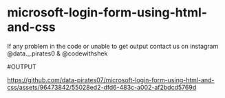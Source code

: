 # microsoft-login-form-using-html-and-css

If any problem in the code or unable to get output contact us on instagram @data._.pirates0 & @codewithshek

#OUTPUT

https://github.com/data-pirates07/microsoft-login-form-using-html-and-css/assets/96473842/55028ed2-dfd6-483c-a002-af2bdcd5769d
